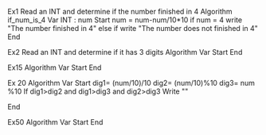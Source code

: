 Ex1 Read an INT and determine if the number finished in 4
Algorithm if_num_is_4
Var
    INT : num
Start
    num = num-num/10*10
    if num = 4
        write "The number finished in 4"
    else if
        write "The number does not finished in 4"
End

Ex2 Read an INT and determine if it has 3 digits
Algorithm
Var
Start
End



Ex15
Algorithm
Var
Start
End



Ex 20
Algorithm
Var
Start
    dig1= (num/10)/10
    dig2= (num/10)%10
    dig3= num %10
    If dig1>dig2 and dig1>dig3 and dig2>dig3
    Write ""

End

Ex50
Algorithm
Var
Start
End